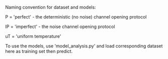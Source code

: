 Naming convention for dataset and models:

P = 'perfect' - the deterministic (no noise) channel opening protocol

IP = 'imperfect' - the noise channel opening protocol

uT = 'uniform temperature'

To use the models, use 'model_analysis.py' and load corresponding dataset here as training set then predict.

